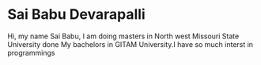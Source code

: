 # Sai Babu Devarapalli
Hi, my name Sai Babu, I am doing masters in North west Missouri State University done My bachelors in GITAM University.I have so much interst in programmings

